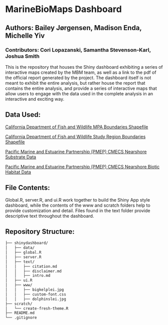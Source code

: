 # MarineBioMaps Dashboard

## Authors: Bailey Jørgensen, Madison Enda, Michelle Yiv

### Contributors: Cori Lopazanski, Samantha Stevenson-Karl, Joshua Smith

This is the repository that houses the Shiny dashboard exhibiting a series of interactive maps created by the MBM team, as well as a link to the pdf of the official report generated by the project. The dashboard itself is not meant to exhibit the entire analysis, but rather house the report that contains the entire analysis, and provide a series of interactive maps that allow users to engage with the data used in the complete analysis in an interactive and exciting way.

## Data Used:

[California Department of Fish and Wildlife MPA Boundaries Shapefile](https://data.ca.gov/dataset/california-marine-protected-areas-ds582)

[California Department of Fish and Wildlife Study Region Boundaries Shapefile](https://data.cnra.ca.gov/dataset/marine-life-protection-act-study-regions-r7-cdfw-ds3178)

[Pacific Marine and Estuarine Partnership (PMEP) CMECS Nearshore Substrate Data](https://www.pacificfishhabitat.org/data/nearshore-cmecs-substrate-habitat/)

[Pacific Marine and Estuarine Partnership (PMEP) CMECS Nearshore Biotic Habitat Data](https://www.pacificfishhabitat.org/data/nearshore-cmecs-biotic-habitat/)

## File Contents:

Global.R, server.R, and ui.R work together to build the Shiny App style dashboard, while the contents of the www and scratch folders help to provide customization and detail. Files found in the text folder provide descriptive text throughout the dashboard. 

## Repository Structure:

```bash
├── shinydashboard/
│   ├── data/
│   ├── global.R
│   ├── server.R
│   ├── text/
│   │   ├── citation.md
│   │   ├── disclaimer.md
│   │   ├── intro.md
│   ├── ui.R
│   ├── www/
│   │   ├── bigkelplei.jpg
│   │   ├── custom-font.css
│   │   ├── dolphinslei.jpg
├── scratch/
│   └── create-fresh-theme.R
├── README.md
└── .gitignore
```
